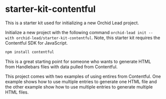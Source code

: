 # starter-kit-contentful
This is a starter kit used for initializing a new Orchid Lead project.

Initialize a new project with the following command `orchid-lead init --with orchid-lead/starter-kit-contentful`. Note, this starter kit requires the Contentful SDK for JavaScript.

```bash
npm install contentful
```

This is a great starting point for someone who wants to generate HTML from Handlebars files with data pulled from Contentful.

This project comes with two examples of using entires from Contentful. One example shows how to use multiple entries to generate one HTML file and the other example show how to use multiple entries to generate multiple HTML files.
